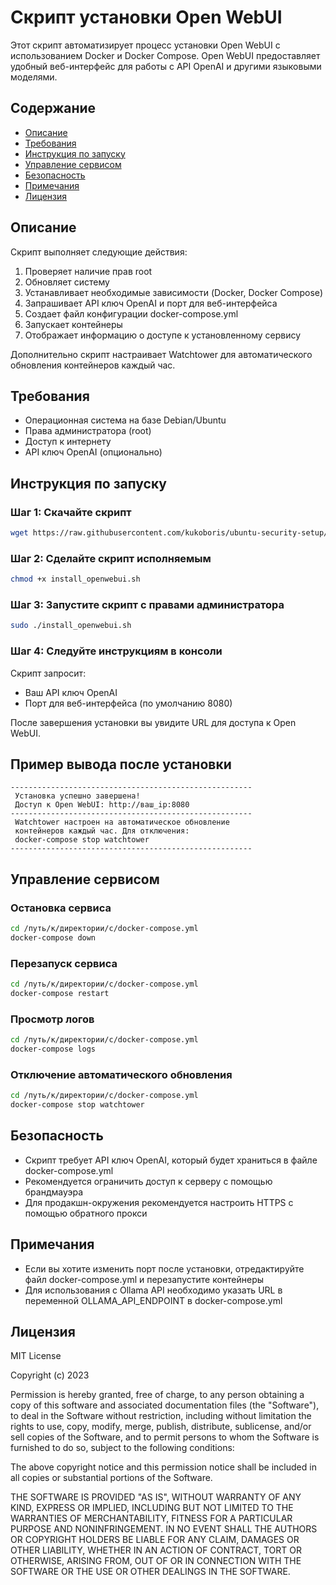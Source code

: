 # Скрипт установки Open WebUI

Этот скрипт автоматизирует процесс установки Open WebUI с использованием Docker и Docker Compose. Open WebUI предоставляет удобный веб-интерфейс для работы с API OpenAI и другими языковыми моделями.

## Содержание

- [Описание](#описание)
- [Требования](#требования)
- [Инструкция по запуску](#инструкция-по-запуску)
- [Управление сервисом](#управление-сервисом)
- [Безопасность](#безопасность)
- [Примечания](#примечания)
- [Лицензия](#лицензия)

## Описание

Скрипт выполняет следующие действия:
1. Проверяет наличие прав root
2. Обновляет систему
3. Устанавливает необходимые зависимости (Docker, Docker Compose)
4. Запрашивает API ключ OpenAI и порт для веб-интерфейса
5. Создает файл конфигурации docker-compose.yml
6. Запускает контейнеры
7. Отображает информацию о доступе к установленному сервису

Дополнительно скрипт настраивает Watchtower для автоматического обновления контейнеров каждый час.

## Требования

- Операционная система на базе Debian/Ubuntu
- Права администратора (root)
- Доступ к интернету
- API ключ OpenAI (опционально)

## Инструкция по запуску

### Шаг 1: Скачайте скрипт

```bash
wget https://raw.githubusercontent.com/kukoboris/ubuntu-security-setup/refs/heads/main/docs/install_openwebui.sh
```

### Шаг 2: Сделайте скрипт исполняемым

```bash
chmod +x install_openwebui.sh
```

### Шаг 3: Запустите скрипт с правами администратора

```bash
sudo ./install_openwebui.sh
```

### Шаг 4: Следуйте инструкциям в консоли

Скрипт запросит:
- Ваш API ключ OpenAI
- Порт для веб-интерфейса (по умолчанию 8080)

После завершения установки вы увидите URL для доступа к Open WebUI.

## Пример вывода после установки

```
------------------------------------------------------
 Установка успешно завершена!
 Доступ к Open WebUI: http://ваш_ip:8080
------------------------------------------------------
 Watchtower настроен на автоматическое обновление
 контейнеров каждый час. Для отключения:
 docker-compose stop watchtower
------------------------------------------------------
```

## Управление сервисом

### Остановка сервиса

```bash
cd /путь/к/директории/с/docker-compose.yml
docker-compose down
```

### Перезапуск сервиса

```bash
cd /путь/к/директории/с/docker-compose.yml
docker-compose restart
```

### Просмотр логов

```bash
cd /путь/к/директории/с/docker-compose.yml
docker-compose logs
```

### Отключение автоматического обновления

```bash
cd /путь/к/директории/с/docker-compose.yml
docker-compose stop watchtower
```

## Безопасность

- Скрипт требует API ключ OpenAI, который будет храниться в файле docker-compose.yml
- Рекомендуется ограничить доступ к серверу с помощью брандмауэра
- Для продакшн-окружения рекомендуется настроить HTTPS с помощью обратного прокси

## Примечания

- Если вы хотите изменить порт после установки, отредактируйте файл docker-compose.yml и перезапустите контейнеры
- Для использования с Ollama API необходимо указать URL в переменной OLLAMA_API_ENDPOINT в docker-compose.yml



## Лицензия

MIT License

Copyright (c) 2023

Permission is hereby granted, free of charge, to any person obtaining a copy
of this software and associated documentation files (the "Software"), to deal
in the Software without restriction, including without limitation the rights
to use, copy, modify, merge, publish, distribute, sublicense, and/or sell
copies of the Software, and to permit persons to whom the Software is
furnished to do so, subject to the following conditions:

The above copyright notice and this permission notice shall be included in all
copies or substantial portions of the Software.

THE SOFTWARE IS PROVIDED "AS IS", WITHOUT WARRANTY OF ANY KIND, EXPRESS OR
IMPLIED, INCLUDING BUT NOT LIMITED TO THE WARRANTIES OF MERCHANTABILITY,
FITNESS FOR A PARTICULAR PURPOSE AND NONINFRINGEMENT. IN NO EVENT SHALL THE
AUTHORS OR COPYRIGHT HOLDERS BE LIABLE FOR ANY CLAIM, DAMAGES OR OTHER
LIABILITY, WHETHER IN AN ACTION OF CONTRACT, TORT OR OTHERWISE, ARISING FROM,
OUT OF OR IN CONNECTION WITH THE SOFTWARE OR THE USE OR OTHER DEALINGS IN THE
SOFTWARE.
